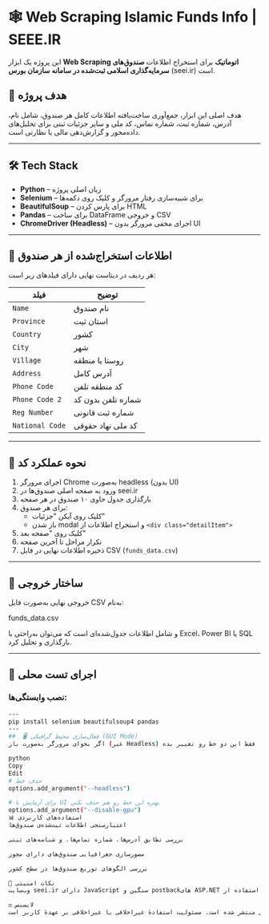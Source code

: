 # 🕸️ Web Scraping Islamic Funds Info | SEEE.IR

این پروژه یک ابزار **Web Scraping اتوماتیک** برای استخراج اطلاعات **صندوق‌های سرمایه‌گذاری اسلامی ثبت‌شده در سامانه سازمان بورس** (seei.ir) است.

## 📌 هدف پروژه

هدف اصلی این ابزار، جمع‌آوری ساخت‌یافته اطلاعات کامل هر صندوق، شامل نام، آدرس، شماره ثبت، شماره تماس، کد ملی و سایر جزئیات ثبتی برای تحلیل‌های داده‌محور و گزارش‌دهی مالی یا نظارتی است.

---

## 🛠️ Tech Stack

- **Python** – زبان اصلی پروژه
- **Selenium** – برای شبیه‌سازی رفتار مرورگر و کلیک روی دکمه‌ها
- **BeautifulSoup** – برای پارس کردن HTML
- **Pandas** – برای ساخت DataFrame و خروجی CSV
- **ChromeDriver (Headless)** – اجرای مخفی مرورگر بدون UI

---

## 🔎 اطلاعات استخراج‌شده از هر صندوق

هر ردیف در دیتاست نهایی دارای فیلدهای زیر است:

| فیلد              | توضیح |
|-------------------|-------|
| `Name`            | نام صندوق |
| `Province`        | استان ثبت |
| `Country`         | کشور |
| `City`            | شهر |
| `Village`         | روستا یا منطقه |
| `Address`         | آدرس کامل |
| `Phone Code`      | کد منطقه تلفن |
| `Phone Code 2`    | شماره تلفن بدون کد |
| `Reg Number`      | شماره ثبت قانونی |
| `National Code`   | کد ملی نهاد حقوقی |

---

## 🚦 نحوه عملکرد کد

1. اجرای مرورگر Chrome به‌صورت headless (بدون UI)
2. ورود به صفحه اصلی صندوق‌ها در seei.ir
3. بارگذاری جدول حاوی ۱۰ صندوق در هر صفحه
4. برای هر صندوق:
   - کلیک روی آیکن "جزئیات"
   - باز شدن modal و استخراج اطلاعات از `<div class="detailItem">`
5. کلیک روی "صفحه بعد"
6. تکرار مراحل تا آخرین صفحه
7. ذخیره اطلاعات نهایی در فایل CSV (`funds_data.csv`)

---

## 📁 ساختار خروجی

خروجی نهایی به‌صورت فایل CSV به‌نام:

funds_data.csv


و شامل اطلاعات جدول‌شده‌ای است که می‌توان به‌راحتی با Excel، Power BI یا SQL بارگذاری و تحلیل کرد.

---

## 🧪 اجرای تست محلی

### نصب وابستگی‌ها:

```bash
---
pip install selenium beautifulsoup4 pandas
---
##  🖥️ فعال‌سازی محیط گرافیکی (GUI Mode)
اگر بخوای مرورگر به‌صورت باز (غیر Headless) نمایش داده بشه، فقط این دو خط رو تغییر بده:

python
Copy
Edit
# حذف خط
options.add_argument("--headless")

# برای آزمایش با UI بهتره این خط رو هم حذف نکنی
options.add_argument("--disable-gpu")
📊 استفاده‌های کاربردی
اعتبارسنجی اطلاعات ثبت‌شده‌ی صندوق‌ها

بررسی تطابق آدرس‌ها، شماره تماس‌ها، و شناسه‌های ثبتی

مصورسازی جغرافیایی صندوق‌های دارای مجوز

بررسی الگوهای توزیع صندوق‌ها در سطح کشور

📌 نکات امنیتی
وب‌سایت seei.ir دارای JavaScript سنگین و postbackهای ASP.NET است. این ابزار با استفاده از Selenium دقیقاً تعامل کاربر انسانی را شبیه‌سازی می‌کند و از رفتار رباتی پرهیز می‌کند.

⚖️ لایسنس
این پروژه برای استفاده آزاد و آموزشی منتشر شده است. مسئولیت استفادهٔ غیراخلاقی یا غیراخلاقی بر عهدهٔ کاربر است.

